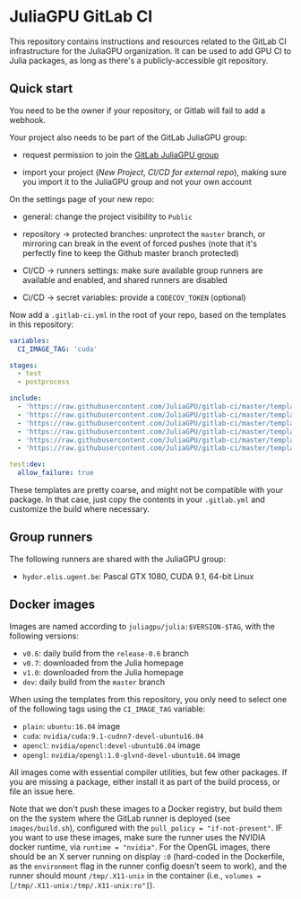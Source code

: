 # JuliaGPU GitLab CI

This repository contains instructions and resources related to the GitLab CI
infrastructure for the JuliaGPU organization. It can be used to add GPU CI
to Julia packages, as long as there's a publicly-accessible git repository.


## Quick start

You need to be the owner if your repository, or Gitlab will fail to add a
webhook.

Your project also needs to be part of the GitLab JuliaGPU group:

* request permission to join the [GitLab JuliaGPU
  group](https://gitlab.com/JuliaGPU)

* import your project (*New Project*, *CI/CD for external repo*), making sure
  you import it to the JuliaGPU group and not your own account


On the settings page of your new repo:

* general: change the project visibility to `Public`

* repository -> protected branches: unprotect the `master` branch, or mirroring
  can break in the event of forced pushes (note that it's perfectly fine to keep
  the Github master branch protected)

* CI/CD -> runners settings: make sure available group runners are available and
  enabled, and shared runners are disabled

* Ci/CD -> secret variables: provide a `CODECOV_TOKEN` (optional)


Now add a `.gitlab-ci.yml` in the root of your repo, based on the templates in
this repository:

```yaml
variables:
  CI_IMAGE_TAG: 'cuda'

stages:
  - test
  - postprocess

include:
  - 'https://raw.githubusercontent.com/JuliaGPU/gitlab-ci/master/templates/v0/common.yml'
  - 'https://raw.githubusercontent.com/JuliaGPU/gitlab-ci/master/templates/v0/test_v0.7.yml'
  - 'https://raw.githubusercontent.com/JuliaGPU/gitlab-ci/master/templates/v0/test_v1.0.yml'
  - 'https://raw.githubusercontent.com/JuliaGPU/gitlab-ci/master/templates/v0/test_dev.yml'
  - 'https://raw.githubusercontent.com/JuliaGPU/gitlab-ci/master/templates/v0/postprocess_coverage.yml'
  - 'https://raw.githubusercontent.com/JuliaGPU/gitlab-ci/master/templates/v0/postprocess_documentation.yml'

test:dev:
  allow_failure: true
```

These templates are pretty coarse, and might not be compatible with your
package. In that case, just copy the contents in your `.gitlab.yml` and
customize the build where necessary.


## Group runners

The following runners are shared with the JuliaGPU group:

* `hydor.elis.ugent.be`: Pascal GTX 1080, CUDA 9.1, 64-bit Linux


## Docker images

Images are named according to `juliagpu/julia:$VERSION-$TAG`, with the following
versions:

* `v0.6`: daily build from the `release-0.6` branch
* `v0.7`: downloaded from the Julia homepage
* `v1.0`: downloaded from the Julia homepage
* `dev`: daily build from the `master` branch

When using the templates from this repository, you only need to select one of
the following tags using the `CI_IMAGE_TAG` variable:

* `plain`: `ubuntu:16.04` image
* `cuda`: `nvidia/cuda:9.1-cudnn7-devel-ubuntu16.04`
* `opencl`: `nvidia/opencl:devel-ubuntu16.04` image
* `opengl`: `nvidia/opengl:1.0-glvnd-devel-ubuntu16.04` image

All images come with essential compiler utilities, but few other packages. If
you are missing a package, either install it as part of the build process, or
file an issue here.

Note that we don't push these images to a Docker registry, but build them on the
the system where the GitLab runner is deployed (see `images/build.sh`),
configured with the `pull_policy = "if-not-present"`. IF you want to use these
images, make sure the runner uses the NVIDIA docker runtime, via `runtime =
"nvidia"`. For the OpenGL images, there should be an X server running on display
`:0` (hard-coded in the Dockerfile, as the `environment` flag in the runner
config doesn't seem to work), and the runner should mount `/tmp/.X11-unix` in
the container (i.e., `volumes = [/tmp/.X11-unix:/tmp/.X11-unix:ro"]`).
